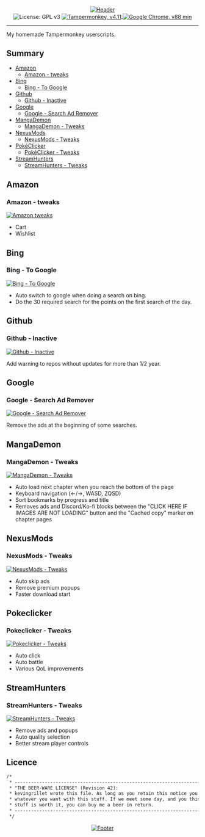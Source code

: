 <div align="center">
  <a href="https://github.com/kyechan99/capsule-render">
    <img align="center" alt="Header" src="https://capsule-render.vercel.app/api?type=waving&color=gradient&height=250&section=header&text=Userscripts&fontAlign=45&fontSize=90" />
  </a>
  <br>
  <img align="center" alt="License: GPL v3" src="https://img.shields.io/badge/License-GPLv3-blue.svg?logo=gnu&style=for-the-badge" />
  <a href="https://www.tampermonkey.net/">
    <img align="center" alt="Tampermonkey, v4.11" src="https://img.shields.io/badge/Tampermonkey-v4.11-blue?logo=tampermonkey&style=for-the-badge" />
  </a>
  <a href="https://www.google.com/intl/fr_fr/chrome/">
    <img align="center" alt="Google Chrome, v88 min" src="https://img.shields.io/badge/Chrome->v88-blue?logo=googlechrome&style=for-the-badge" />
  </a>
  <hr>
</div>

My homemade Tampermonkey userscripts.

## Summary

- [Amazon](#amazon)
  - [Amazon - tweaks](#amazon---tweaks)
- [Bing](#bing)
  - [Bing - To Google](#bing---to-google)
- [Github](#github)
  - [Github - Inactive](#github---inactive)
- [Google](#google)
  - [Google - Search Ad Remover](#google---search-ad-remover)
- [MangaDemon](#mangademon)
  - [MangaDemon - Tweaks](#mangademon---tweaks)
- [NexusMods](#nexusmods)
  - [NexusMods - Tweaks](#nexusmods---tweaks)
- [PokéClicker](#pokeclicker)
  - [PokéClicker - Tweaks](#pokeclicker---tweaks)
- [StreamHunters](#streamhunters)
  - [StreamHunters - Tweaks](#streamhunters---tweaks)

## Amazon

### Amazon - tweaks

[![Amazon tweaks](https://img.shields.io/badge/Install-green.svg?logo=tampermonkey&style=for-the-badge)](https://raw.githubusercontent.com/kevingrillet/Userscripts/main/user.js/[Amazon]%20Tweaks.user.js)

- Cart
- Wishlist

## Bing

### Bing - To Google

[![Bing - To Google](https://img.shields.io/badge/Install-green.svg?logo=tampermonkey&style=for-the-badge)](https://raw.githubusercontent.com/kevingrillet/Userscripts/main/user.js/[Bing]%20To%20Google.user.js)

- Auto switch to google when doing a search on bing.
- Do the 30 required search for the points on the first search of the day.

## Github

### Github - Inactive

[![Github - Inactive](https://img.shields.io/badge/Install-green.svg?logo=tampermonkey&style=for-the-badge)](https://raw.githubusercontent.com/kevingrillet/Userscripts/main/user.js/[GitHub]%20Inactive.user.js)

Add warning to repos without updates for more than 1/2 year.

## Google

### Google - Search Ad Remover

[![Google - Search Ad Remover](https://img.shields.io/badge/Install-green.svg?logo=tampermonkey&style=for-the-badge)](https://raw.githubusercontent.com/kevingrillet/Userscripts/main/user.js/[Google]%20Search%20Ad%20Remover.user.js)

Remove the ads at the beginning of some searches.

## MangaDemon

### MangaDemon - Tweaks

[![MangaDemon - Tweaks](https://img.shields.io/badge/Install-green.svg?logo=tampermonkey&style=for-the-badge)](https://raw.githubusercontent.com/kevingrillet/Userscripts/main/user.js/[MangaDemon]%20Tweaks.user.js)

- Auto load next chapter when you reach the bottom of the page
- Keyboard navigation (←/→, WASD, ZQSD)
- Sort bookmarks by progress and title
- Removes ads and Discord/Ko-fi blocks between the "CLICK HERE IF IMAGES ARE NOT LOADING" button and the "Cached copy" marker on chapter pages

## NexusMods

### NexusMods - Tweaks

[![NexusMods - Tweaks](https://img.shields.io/badge/Install-green.svg?logo=tampermonkey&style=for-the-badge)](https://raw.githubusercontent.com/kevingrillet/Userscripts/main/user.js/[NexusMods]%20Tweaks.user.js)

- Auto skip ads
- Remove premium popups
- Faster download start

## Pokeclicker

### Pokeclicker - Tweaks

[![Pokeclicker - Tweaks](https://img.shields.io/badge/Install-green.svg?logo=tampermonkey&style=for-the-badge)](https://raw.githubusercontent.com/kevingrillet/Userscripts/main/user.js/[PokéClicker]%20Tweaks.user.js)

- Auto click
- Auto battle
- Various QoL improvements

## StreamHunters

### StreamHunters - Tweaks

[![StreamHunters - Tweaks](https://img.shields.io/badge/Install-green.svg?logo=tampermonkey&style=for-the-badge)](https://raw.githubusercontent.com/kevingrillet/Userscripts/main/user.js/[StreamHunters]%20Tweaks.user.js)

- Remove ads and popups
- Auto quality selection
- Better stream player controls

## Licence

```txt
/*
 * ----------------------------------------------------------------------------
 * "THE BEER-WARE LICENSE" (Revision 42):
 * kevingrillet wrote this file. As long as you retain this notice you can do
 * whatever you want with this stuff. If we meet some day, and you think this
 * stuff is worth it, you can buy me a beer in return.
 * ----------------------------------------------------------------------------
 */
```

<!-- Footer -->
<div align="center">
   <a href="https://github.com/kyechan99/capsule-render">
      <img align="center" alt="Footer" src="https://capsule-render.vercel.app/api?section=footer&type=waving&color=gradient&height=100" />
   </a>
</div>
